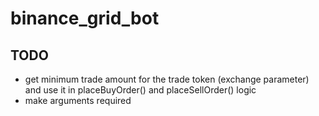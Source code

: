 # binance_grid_bot

## TODO

* get minimum trade amount for the trade token (exchange parameter) and use it in placeBuyOrder() and placeSellOrder() logic
* make arguments required